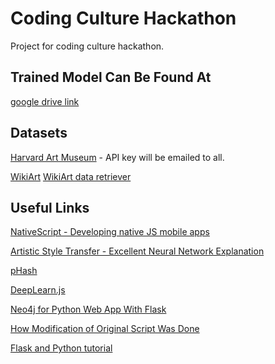 # Coding Culture Hackathon
Project for coding culture hackathon.

## Trained Model Can Be Found At 

[google drive link](https://drive.google.com/open?id=18tzYWgoUXRSqt-iWVJfb4LhT_Xy6VPoz)



## Datasets

[Harvard Art Museum](https://www.harvardartmuseums.org/) - API key will be emailed to all.

[WikiArt](https://www.wikiart.org/) [WikiArt data retriever](https://github.com/lucasdavid/wikiart)

## Useful Links

[NativeScript - Developing native JS mobile apps](https://docs.nativescript.org/)

[Artistic Style Transfer - Excellent Neural Network Explanation](https://harishnarayanan.org/writing/artistic-style-transfer/)

[pHash](https://www.phash.org/)

[DeepLearn.js](https://deeplearnjs.org/demos/mnist/mnist.html)

[Neo4j for Python Web App With Flask](https://neo4j.com/blog/building-python-web-application-using-flask-neo4j/)

[How Modification of Original Script Was Done](https://towardsdatascience.com/multi-label-image-classification-with-inception-net-cbb2ee538e30)

[Flask and Python tutorial](https://blog.miguelgrinberg.com/post/the-flask-mega-tutorial-part-i-hello-world)
